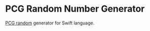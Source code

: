 PCG Random Number Generator
==

[PCG random][HOME] generator for Swift language.

[HOME]: https://www.pcg-random.org/

